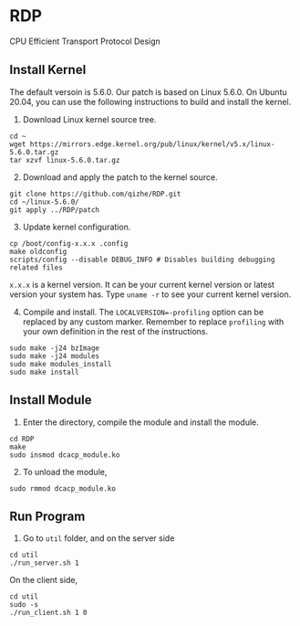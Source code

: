 # RDP
CPU Efficient Transport Protocol Design 

## Install Kernel
The default versoin is 5.6.0. 
Our patch is based on Linux 5.6.0. On Ubuntu 20.04, you can use the following instructions to build and install the kernel.

1. Download Linux kernel source tree.

```
cd ~
wget https://mirrors.edge.kernel.org/pub/linux/kernel/v5.x/linux-5.6.0.tar.gz
tar xzvf linux-5.6.0.tar.gz
```

2. Download and apply the patch to the kernel source.

```
git clone https://github.com/qizhe/RDP.git
cd ~/linux-5.6.0/
git apply ../RDP/patch
```

3. Update kernel configuration.

```
cp /boot/config-x.x.x .config
make oldconfig
scripts/config --disable DEBUG_INFO # Disables building debugging related files
```
`x.x.x` is a kernel version. It can be your current kernel version or latest version your system has. Type  `uname -r` to see your current kernel version.

4. Compile and install. The `LOCALVERSION=-profiling` option can be replaced by any custom marker. Remember to replace `profiling` with your own definition in the rest of the instructions.

```
sudo make -j24 bzImage
sudo make -j24 modules
sudo make modules_install
sudo make install
```
## Install Module 
1. Enter the directory, compile the module and install the module.
```
cd RDP
make
sudo insmod dcacp_module.ko
```
2. To unload the module,
```
sudo rmmod dcacp_module.ko
```

## Run Program
1. Go to `util` folder, and on the server side
```
cd util
./run_server.sh 1
```
On the client side,
```
cd util
sudo -s
./run_client.sh 1 0
```
